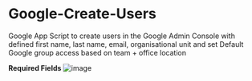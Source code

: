 # Google-Create-Users
Google App Script to create users in the Google Admin Console with defined first name, last name, email, organisational unit and set Default Google group access based on team + office location

**Required Fields**
![image](https://user-images.githubusercontent.com/89249429/170057594-1f374deb-652d-4c6d-834f-42263b380dda.png)

